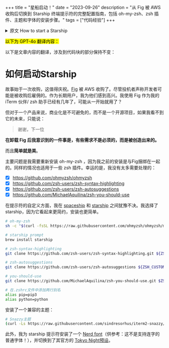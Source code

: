 +++
title = "星船启动！"
date = "2023-09-26"
description = "从 Fig 被 AWS 收购后切换到 Starship 终端提示符的完整配置指南，包括 oh-my-zsh、zsh 插件、主题和字体的安装步骤。"
tags = ["代码经验"]
+++

<details>
<summary>原文 How to start a Starship</summary>
So the story begins with an acquisition, which is something worth celebrating. [Fig](https://fig.io/) is acquired by AWS. Although speculators claim that the developers are probably acqui-hired. As a long-term user, I'm happy for them. I have been using Fig as my iTerm companion / zsh buddy for a few years, maybe even from the very beginning?

But for a product, as commercial as it is, not an open-source project, if I don't see its future, gotta say this line:

> Thank you, next

**Something I realize after uninstalling Fig is that some needs are not compulsory but created.**

And **simplicity is beauty**.

The major issue is that I need to reinstall oh-my-zsh because my prior installation was bundled with Fig. The same goes with some zsh plugins. Luckily, I don't have too many to deal with:

- [x] <https://github.com/ohmyzsh/ohmyzsh>
- [x] <https://github.com/zsh-users/zsh-syntax-highlighting>
- [x] <https://github.com/zsh-users/zsh-autosuggestions>
- [x] <https://github.com/MichaelAquilina/zsh-you-should-use>

In terms of customization of the prompt, I am torn between [spaceship](https://spaceship-prompt.sh/getting-started/) and [starship](https://github.com/starship/starship). And I picked starship because it seems to be more minimalistic and easier to install.

```bash
# oh-my-zsh
sh -c "$(curl -fsSL https://raw.githubusercontent.com/ohmyzsh/ohmyzsh/master/tools/install.sh)"

# starship prompt
brew install starship

# zsh-syntax-highlighting
git clone https://github.com/zsh-users/zsh-syntax-highlighting.git ${ZSH_CUSTOM:-~/.oh-my-zsh/custom}/plugins/zsh-syntax-highlighting

# zsh-autosuggestions
git clone https://github.com/zsh-users/zsh-autosuggestions ${ZSH_CUSTOM:-~/.oh-my-zsh/custom}/plugins/zsh-autosuggestions

# you-should-use
git clone https://github.com/MichaelAquilina/zsh-you-should-use.git $ZSH_CUSTOM/plugins/you-should-use

# add two lines of aliases in .zshrc file
alias pip=pip3
alias python=python
```

Installed a compatible theme:

```bash
# Snazzy theme
(curl -Ls https://raw.githubusercontent.com/sindresorhus/iterm2-snazzy/main/Snazzy.itermcolors > /tmp/Snazzy.itermcolors && open /tmp/Snazzy.itermcolors)
```

Additionally, I installed a [Nerd font](https://www.nerdfonts.com/) (FYI: not your ordinary font that supports ligature!) for starship prompt and switched to its official [Tokyo Night preset](https://starship.rs/presets/tokyo-night.html).
</details>

<mark>以下为 GPT-4o 翻译内容：</mark>

以下是文章内容的翻译，涉及到代码块的部分保持不变：

# 如何启动Starship

故事始于一次收购，这值得庆祝。[Fig](https://fig.io/) 被 AWS 收购了。尽管投机者声称开发者可能是被收购后雇佣的。作为长期用户，我为他们感到高兴。我使用 Fig 作为我的 iTerm 伙伴/ zsh 助手已经有几年了，可能从一开始就用了？

但对于一个产品来说，商业化是不可避免的，而不是一个开源项目，如果我看不到它的未来，只能说：

> 谢谢，下一位

**在卸载 Fig 后我意识到的一件事是，有些需求不是必须的，而是被创造出来的。**

而且**简单就是美**。

主要问题是我需要重新安装 oh-my-zsh ，因为我之前的安装是与Fig捆绑在一起的。同样的情况也适用于一些 zsh 插件。幸运的是，我没有太多需要处理的：

- [x] <https://github.com/ohmyzsh/ohmyzsh>
- [x] <https://github.com/zsh-users/zsh-syntax-highlighting>
- [x] <https://github.com/zsh-users/zsh-autosuggestions>
- [x] <https://github.com/MichaelAquilina/zsh-you-should-use>

在提示符的自定义方面，我在 [spaceship](https://spaceship-prompt.sh/getting-started/) 和 [starship](https://github.com/starship/starship) 之间犹豫不决。我选择了 starship，因为它看起来更简约，安装也更简单。

```bash
# oh-my-zsh
sh -c "$(curl -fsSL https://raw.githubusercontent.com/ohmyzsh/ohmyzsh/master/tools/install.sh)"

# starship prompt
brew install starship

# zsh-syntax-highlighting
git clone https://github.com/zsh-users/zsh-syntax-highlighting.git ${ZSH_CUSTOM:-~/.oh-my-zsh/custom}/plugins/zsh-syntax-highlighting

# zsh-autosuggestions
git clone https://github.com/zsh-users/zsh-autosuggestions ${ZSH_CUSTOM:-~/.oh-my-zsh/custom}/plugins/zsh-autosuggestions

# you-should-use
git clone https://github.com/MichaelAquilina/zsh-you-should-use.git $ZSH_CUSTOM/plugins/you-should-use

# 在.zshrc文件中添加两行别名
alias pip=pip3
alias python=python
```

安装了一个兼容的主题：

```bash
# Snazzy主题
(curl -Ls https://raw.githubusercontent.com/sindresorhus/iterm2-snazzy/main/Snazzy.itermcolors > /tmp/Snazzy.itermcolors && open /tmp/Snazzy.itermcolors)
```

此外，我为 starship 提示符安装了一个 [Nerd font](https://www.nerdfonts.com/)（供参考：这不是支持连字的普通字体！），并切换到了其官方的 [Tokyo Night预设](https://starship.rs/presets/tokyo-night.html)。
